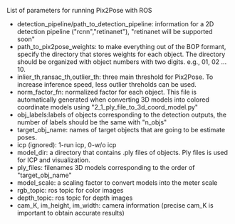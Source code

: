 List of parameters for running Pix2Pose with ROS

* detection_pipeline/path_to_detection_pipeline: information for a 2D detection pipeline ("rcnn","retinanet"), "retinanet will be supported soon"
* path_to_pix2pose_weights: to make everything out of the BOP formant, specify the directory that stores weights for each object. The directory should be organized with object numbers with two digits. e.g., 01, 02 ... 10.  
* inlier_th,ransac_th,outlier_th: three main threshold for Pix2Pose. To increase inference speed, less outlier threholds can be used.
* norm_factor_fn: normalized factor for each object. This file is automatically generated when converting 3D models into colored coordinate models using "2_1_ply_file_to_3d_coord_model.py"
* obj_labels:labels of objects corresponding to the detection outputs, the number of labels should be the same with "n_objs"
* target_obj_name: names of target objects that are going to be estimate poses.
* icp (ignored): 1-run icp, 0-w/o icp
* model_dir: a directory that contains .ply files of objects. Ply files is used for ICP and visualization.
* ply_files: filenames 3D models corresponding to the order of "target_obj_name"
* model_scale: a  scaling factor to convert models into the meter scale
* rgb_topic: ros topic for color images
* depth_topic: ros topic for depth images
* cam_K, im_height, im_width: camera information (precise cam_K is important to obtain accurate results)